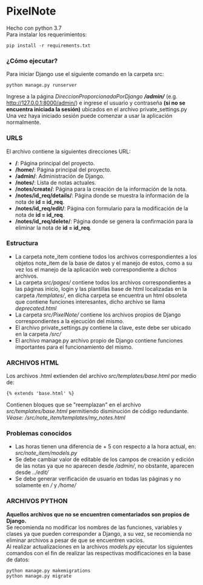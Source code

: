 # PixelNote

Hecho con python 3.7  
Para instalar los requerimientos:
```
pip install -r requirements.txt
```
### ¿Cómo ejecutar?  
Para iniciar Django use el siguiente comando en la carpeta src:  
```
python manage.py runserver
```
Ingrese a la página *DireccionProporcionadaPorDjango **/admin/*** (e.g. http://127.0.0.1:8000/admin/) e ingrese el usuario y contraseña **(si no se encuentra iniciada la sesión)** ubicados en el archivo private_settings.py  
Una vez haya iniciado sesión puede comenzar a usar la aplicación normalmente.
### URLS
El archivo contiene la siguientes direcciones URL:
- **/**: Página principal del proyecto.  
- **/home/**: Página principal del proyecto.  
- **/admin/**: Administración de Django.  
- **/notes/**:  Lista de notas actuales.  
- **/notes/create/**: Página para la creación de la información de la nota.  
- **/notes/id_req/details/**: Página donde se muestra la información de la nota de **id = id_req**.  
- **/notes/id_req/edit/**: Página con formulario para la modificación de la nota de **id = id_req**.  
- **/notes/id_req/delete/**: Página donde se genera la confirmación para la eliminar la nota de **id = id_req**.

### Estructura
- La carpeta note_item contiene todos los archivos correspondientes a los objetos note_item de la base de datos y el manejo de estos, como a su vez
los el manejo de la aplicación web correspondiente a dichos archivos.  
- La carpeta *src/pages/* contiene todos los archivos correspondientes a las páginas inicio, login y las plantillas base de html
localizadas en la carpeta */templates/*, en dicha carpeta se encuentra un html obsoleta que contiene funciones interesantes, dicho archivo se llama *deprecated.html*  
- La carpeta *src/PixelNote/* contiene los archivos propios de Django correspondientes a la ejecución del mismo.  
- El archivo private_settings.py contiene la clave, este debe ser ubicado en la carpeta */src/*  
- El archivo manage.py archivo propio de Django contiene funciones importantes para el funcionamiento del mismo.  

### ARCHIVOS HTML
Los archivos .html extienden del archivo *src/templates/base.html* por medio de:
```
{% extends 'base.html' %}
```
Contienen bloques que se "reemplazan" en el archivo *src/templates/base.html* permitiendo disminución de código redundante.  
*Véase: /src/note_item/templates/my_notes.html*
### Problemas conocidos
- Las horas tienen una diferencia de + 5 con respecto a la hora actual, en: *src/note_item/models.py*  
- Se debe cambiar valor de editable de los campos de creación y edición de las notas ya que no aparecen desde */admin/*, no obstante, aparecen desde *../edit/*  
- Se debe generar verificación de usuario en todas las páginas y no solamente en */* y */home/*

### ARCHIVOS PYTHON
**Aquellos archivos que no se encuentren comentariados son propios de Django.**  
Se recomienda no modificar los nombres de las funciones, variables y clases ya que pueden corresponder a Django, a su vez,
se recomienda no eliminar archivos a pesar de que se encuentren vacíos.  
Al realizar actualizaciones en la archivos *models.py* ejecutar los siguientes comandos con el fin de realizar las  respectivas modificaciones en la base de datos:
```
python manage.py makemigrations
python manage.py migrate
```